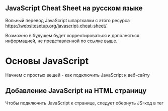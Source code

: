 ## JavaScript Cheat Sheet на русском языке
Вольный перевод JavaScript шпаргкалки с этого ресурса
https://websitesetup.org/javascript-cheat-sheet/

Возможно в будущем будет корректироваться и дополняться информацией, не представленной по ссылке выше.

# Основы JavaScript
Начнем с простых вещей - как подключить JavaScript к веб-сайту

## Добавление JavaScript на HTML страницу
Чтобы подключить JavaScript к странице, следует обернуть JS-код в тег <script>:
```
<script type="text/javascript">
//JS code goes here
</script>
```

## Вызываем JavaScript-фаил извне
JavaScript код можно разместить в своем собственном файле и вызвать его изнутри HTML. Так делают, когда следует разделить скрипты, выполняющие разные функции, чтобы избежать путаницы. Если ваш код находится в файле с именем myscript.js, его можно подключить таким образом:
```
<script src="myscript.js"></script><code></code>
```

## Добавляем комментарии к коду
Комментарии помогают понять, что происходит в вашем коде. Помните, что они должны быть помечены правильно, чтобы браузер не пытался их выполнить.

JavaScript предлагает вам две опции:
* Однострочные комментарии - комментируют лишь одну строку с помощью ```//```
* Многострочные комментарии - если вы хотите написать более длинные комментарии, поместите их в ```/ *``` и ```* /```, чтобы избежать их выполнения браузером.

# Переменные в JS
Переменная - зарезервированное место в памяти компьютера, которое можно использовать для сохранения некоторых данных и в последующем, выполнять нужные операций. Они могут быть вам знакомы со школьной скамьи. Как пример x, y, z использующиеся в уравнениях, в которые можно было подставить число для вычисления нужных значений.

## var, const, let
У вас есть три различных способа объявления переменной в JavaScript, каждая из которых имеет свои особенности:

* var — Переменная часто использующася в старых проектах. Может быть переназначена, но только внутри функции. Переменные типа ```var``` могут производить всплытие. Всплытие позволяет запускать объявленные функции выше, чем они объявлены в контексте функции.
* const — Не может быть переназначена, объявленна повторно и не подвержена всплытию.
* let — В отличии от ```const```, переменная ```let``` может быть переназначена, но не может быть объявлена повторно и тоже не подвержена всплытию.

## Типы данных
Переменные могут содержать различные типы значений и типов данных. Используйте знак равенства ```=```, чтобы присвоить их:

* Числа — ```var age = 23```
* Переменные — ```var x```
* Текст (строки) — ```var a = "init"```
* Операции — ```var b = 1 + 2 + 3```
* Истинные или ложные значения — ```var c = true```
* Константы — ```const PI = 3.14```
* Объекты — ```var name = {firstName:"John", lastName:"Doe"}```

Обратите внимание, что переменные чувствительны к регистру. Это означает, что ```lastname``` и ``` lastName``` будут обрабатываться как две разные переменные.

## Объекты
Объекты - определенный вид переменных, которые могут иметь свои собственные значения и методы. Последние являются действиями, которые вы можете совершать над объектами.
```
var person = {
    firstName:"John",
    lastName:"Doe",
    age:20,
    nationality:"German"
};
```

# Следующий уровень: Массивы
Далее в нашей шпаргалке JavaScript находятся массивы. Массивы являются частью разных языков программирования. Они помогают группировать переменные и свойства. Вот как это делается в JS:
```
var fruit = ["Banana", "Apple", "Pear"];
```
Теперь у вас есть массив с именем ```fruit```, который содержит три элемента, которые вы можете использовать в последующих операциях.

## Методы для работы с массивами
После того, как вы создали массивы, вы можете применить следующие методы:

* ```concat()``` — Объединяет несколько массивов в один
* ```indexOf()``` — Ищет индекс элемента в массиве, если элемента нет - возращает -1
* ```join()``` — Объединяет элементы массива в одну строку и возращает эту строку
* ```lastIndexOf()``` — Ищет последний встречающийся индекс элемента в массиве
* ```pop()``` — Удаляет последний элемент массива
* ```push()``` — Добавляет новый элемент в конце
* ```reverse()``` — Сортировка элементов в обратном порядке
* ```shift()``` — Удаляет первый элемент массива
* ```slice()``` — Возвращает новый массив, содержащий копию части исходного массива
* ```sort()``` — Сортирует элементы по алфавиту
* ```splice()``` — Изменяет содержимое массива, удаляя существующие элементы и/или добавляя новые.
* ```toString()``` — Преобразует элементы в строку
* ```unshift()``` — Добавляет новый элемент в начало массива
* ```valueOf()``` — Возвращает примитивное значение указанного объекта, чаще всего используется для преобразования в число

# Операторы
Если у вас есть переменные, вы можете использовать их для выполнения различных видов операций:

## Простые операторы
* ```+``` — Сложение
* ```-``` — Вычитание
* ```*``` — Умножение
* ```/``` — Деление
* ```(...)``` — Скобки - оператор группировки, операции в них выполняются раньше остальных внутри выражения
* ```%``` — Остаток от деления
* ```++``` — Инкремент числа (+1 к значению)
* ```--``` — Декремент числа (-1 от значения)

## Операторы сравнения
* ```==``` — Возвращает true, если операнды равны.
* ```===``` — Строгое равенство. Возвращает true, если операнды равны и имеют одинаковый тип.
* ```!=``` — Возвращает true, если операнды не равны.
* ```!==``` — Строгое неравенство. Возвращает true, если операнды не равны и/или имеют разный тип.
* ```>``` — Больше
* ```<``` — Меньше
* ```>=``` — Больше или равно
* ```<=``` — Меньше или равно
* ```?``` — Тернарный оператор (условие ? возращает значение если истина : возращает значение если ложь)

## Логические операторы
* ```&&``` — Логический оператор И
* ```||``` — Логический оператор ИЛИ
* ```!``` — Логическое НЕ

## Битовые операторы
* ```&``` — Возвращает единицу в каждой битовой позиции, для которой соответствующие биты обеих операндов являются единицами.
* ```|``` — Возвращает единицу в каждой битовой позиции, для которой один из соответствующих битов или оба бита операндов являются единицами.
* ```~``` — Заменяет биты операнда на противоположные
* ```^``` — Возвращает единицу в каждой битовой позиции, для которой только один из соответствующих битов операндов является единицей.
* ```<<``` — Сдвигает в двоичном представлении на бит влево
* ```>>``` — Сдвигает в двоичном представлении на бит вправо
* ```>>>``` — Сдвигает в двоичном представлении на бит вправо, отбрасывая сдвигаемые биты

# Функции
Функции JavaScript - блоки кода, которые выполняют определенную задачу. Простейшая функция выглядит следующим образом:
```
function name(parameter1, parameter2, parameter3) {
    // то, что должна выполнить функция
}
```
Как видите, она состоит из ключевого слова ```function``` и ее имени. Параметры функции находятся в скобках, а в фигурных скобках - то что функция выполняет. Вы можете создать свою собственную функцию, но чтобы сделать вашу жизнь чуть проще - есть ряд функций и методов встроенных в JS.

## Вывод данных
Используйте следующие функции для вывода данных:

* ```alert()``` — Вывод данных в окне браузера (по идее должно использоваться как окно предупреждения, но чаще используется начинающими разработчиками для разработки первых программ)
* ```confirm()``` — Открывает диалоговое окно с выбором "да / нет" и возвращает true / false в зависимости от клика пользователя
* ```console.log()``` — Записывает информацию в консоль браузера, довольно неплохо подходит для отладки кода
* ```document.write()``` — Дописывает текст в текущее место HTML ещё до того, как браузер построит из него DOM.
* ```prompt()``` — Создает диалоговое окно для пользовательского ввода

## Глобальные функции
Глобальные функции - функции встроенные в каждый браузерподдерживающий JavaScript.

* ```decodeURI()``` — Декодирует [Uniform Resource Identifier](https://ru.wikipedia.org/wiki/URI "Википедия url") в читабельный вид
* ```decodeURIComponent()``` — Декодирует последовательности символов в URI компоненте
* ```encodeURI()``` — Кодирует URI в UTF-8
* ```encodeURIComponent()``` — Тоже самое только для URI компонентов
* ```eval()``` — Выполняет код JavaScript, представленный в виде строки (например, eval('2 + 2') вернет 4)
* ```isFinite()``` — Определяет, является ли переданное значение конечным числом
* ```isNaN()``` — Определяет, является ли значение NaN или нет
* ```Number()``` — Возвращает число, преобразованное из его аргумента
* ```parseFloat()``` — Принимает строку в качестве аргумента и возвращает десятичное число
* ```parseInt()``` — принимает строку в качестве аргумента и возвращает целое число

# Циклы в JavaScript
Циклы являются частью большинства языков программирования. Они позволяют выполнять блоки кода нужное количество раз с разными значениями:
```
for (значение до запуска; условие прерывания; изменение значения после совершения итерации) {
    // необходимые действия во время цикла
}
```
У вас есть несколько параметров для создания циклов:

* ```for``` — Самый распространенный способ создания цикла в JavaScript
* ```while``` — Устанавливает условия, при которых выполняется цикл
* ```do while``` — Похожий на ```while``` цикл, но он выполняется по крайней мере один раз и в конце выполняет проверку, чтобы проверить, выполнено ли условие для повторного выполнения
* ```break``` — Используется для остановки и выхода из цикла при определенных условиях
* ```continue``` — Пропускает части цикла, если соблюдены определенные условия

# If – Else Statements
Используя ```if``` и ```else```, вы cможете установить условия, для выполнения вашего кода. Если применяются определенные условия, что-то выполняется, если нет - выполняется что-то другое.
```
if (условие) {
    // выполняется, если условие выполнено
} else {
    // выполняется, если условие не выполнено
}
```
Концепция, похожая на ```if else```, - это выражение ``` switch```. Однако, используя ``` switch```, вы выбираете один из нескольких блоков кода для выполнения.
```
switch (состояние) {
  case state1:
    // выполняется, если состояние = state1
    break;
  case state2:
    // выполняется, если состояние = state2
    break;
  default:
    // выполняется, по умолчанию
}
```

# Strings
Строками в JS являются любые текстовые данные.
```
var person = "John Doe";
```
В этом случае, ```John Doe``` является строкой.

## Спецсимволы
В JavaScript строки помечаются одинарными или двойными кавычками. Если вы хотите использовать кавычки в строке, вам нужно использовать специальные символы:

* ```\'``` — Ординарная кавычка
* ```\"``` — Двойная кавычка

Помимо этого у вас также есть дополнительные спецсимволы:
* ```\\``` - Обратная косая черта
* ```\n``` - Новая строка
* ```\r``` - возврат каретки
* ```\t``` - Горизонтальный табулятор

## Методы работы со строками

* ```charAt()``` — Возвращает символ в указанной позиции внутри строки
* ```charCodeAt()``` — Дает вам юникод символа в этой позиции
* ```concat()``` — Объединяет (объединяет) две или более строки в одну
* ```fromCharCode()``` — Возвращает строку, созданную из указанной последовательности единиц кода UTF-16
* ```indexOf()``` — Предоставляет индекс первого вхождения указанного текста в строке
* ```lastIndexOf()``` — То же, что ```indexOf ()```, но с последним вхождением, поиск в обратном направлении
* ```match()``` — Возвращает получившиеся совпадения при сопоставлении строки с регулярным выражением.
* ```replace()``` — Найти и заменить определенный текст в строке
* ```search()``` — Выполняет поиск сопоставления между регулярным выражением и строкой
* ```slice()``` — Извлекает часть строки и возвращает ее как новую строку
* ```split()``` — Разбивает строку на массив строк путём разделения строки указанной подстрокой.
* ```substr()``` —  Возвращает указанное количество символов из строки, начиная с указанной позиции.
* ```substring()``` —  Возвращает подстроку строки между двумя индексами, или от одного индекса и до конца строки.
* ```toLowerCase()``` — Конвертирует значение строки в нижний регистр
* ```toUpperCase()``` — Конвертирует значение строки в верхний регистр
* ```valueOf()``` — Returns the primitive value (that has no properties or methods) of a string object

# Регулярные выражения
Важная тема, но как будто бы не так сильно, относящаяся к JS. 
По этому я создал отдельный фаил где будет хранится перевод с регулярными выражениями:
https://github.com/rocketrussia/js-cheat-sheet/blob/master/REGEX.md

# Внимание
Информация следующая далее находится в процессе перевода на русский язык

```
^^^^^^^^^^^^^^^^^^^^^^^^^^^^^^^^^^^^^^^^^^^^^^^^^^^^^^^^^^^^^^^^^^^^^^^^^^^^^^^^^^^^^^^^^^^^^^^^^^^^^^^^^^^^^^^
```

# Numbers and Math
In JavaScript, you can also work with numbers, constants and perform mathematical functions.

## Number Properties
* MAX_VALUE — The maximum numeric value representable in JavaScript
* MIN_VALUE — Smallest positive numeric value representable in JavaScript
* NaN — The “Not-a-Number” value
* NEGATIVE_INFINITY — The negative Infinity value
* POSITIVE_INFINITY — Positive Infinity value

## Number Methods
* toExponential() — Returns the string with a rounded number written as exponential notation
* toFixed() — Returns the string of a number with a specified number of decimals
* toPrecision() — String of a number written with a specified length
* toString() — Returns a number as a string
* valueOf() — Returns a number as a number

## Math Properties
* E — Euler’s number
* LN2 — The natural logarithm of 2
* LN10 — Natural logarithm of 10
* LOG2E — Base 2 logarithm of E
* LOG10E — Base 10 logarithm of E
* PI — The number PI
* SQRT1_2 — Square root of 1/2
* SQRT2 — The square root of 2

## Math Methods
* abs(x) — Returns the absolute (positive) value of x
* acos(x) — The arccosine of x, in radians
* asin(x) — Arcsine of x, in radians
* atan(x) — The arctangent of x as a numeric value
* atan2(y,x) — Arctangent of the quotient of its arguments
* ceil(x) — Value of x rounded up to its nearest integer
* cos(x) — The cosine of x (x is in radians)
* exp(x) — Value of Ex
* floor(x) — The value of x rounded down to its nearest integer
* log(x) — The natural logarithm (base E) of x
* max(x,y,z,...,n) — Returns the number with the highest value
* min(x,y,z,...,n) — Same for the number with the lowest value
* pow(x,y) — X to the power of y
* random() — Returns a random number between 0 and 1
* round(x) — The value of x rounded to its nearest integer
* sin(x) — The sine of x (x is in radians)
* sqrt(x) — Square root of x
* tan(x) — The tangent of an angle

# Dealing with Dates in JavaScript
You can also work with and modify dates and time with JavaScript. This is the next chapter in the JavaScript cheat sheet.

## Setting Dates
* Date() — Creates a new date object with the current date and time
* Date(2017, 5, 21, 3, 23, 10, 0) — Create a custom date object. The numbers represent a year, month, day, hour, minutes, seconds, milliseconds. You can omit anything you want except for year and month.
* Date("2017-06-23") — Date declaration as a string

## Pulling Date and Time Values
* getDate() — Get the day of the month as a number (1-31)
* getDay() —  The weekday as a number (0-6)
* getFullYear() — Year as a four-digit number (yyyy)
* getHours() — Get the hour (0-23)
* getMilliseconds() — The millisecond (0-999)
* getMinutes() — Get the minute (0-59)
* getMonth() —  Month as a number (0-11)
* getSeconds() — Get the second (0-59)
* getTime() — Get the milliseconds since January 1, 1970
* getUTCDate() — The day (date) of the month in the specified date according to universal time (also available for day, month, full year, hours, minutes etc.)
* parse — Parses a string representation of a date and returns the number of milliseconds since January 1, 1970

## Set Part of a Date
* setDate() — Set the day as a number (1-31)
* setFullYear() — Sets the year (optionally month and day)
* setHours() — Set the hour (0-23)
* setMilliseconds() — Set milliseconds (0-999)
* setMinutes() — Sets the minutes (0-59)
* setMonth() — Set the month (0-11)
* setSeconds() — Sets the seconds (0-59)
* setTime() — Set the time (milliseconds since January 1, 1970)
* setUTCDate() — Sets the day of the month for a specified date according to universal time (also available for day, month, full year, hours, minutes etc.)

# DOM Mode
The DOM is the Document Object Model of a page. It is the code of the structure of a webpage. JavaScript comes with a lot of different ways to create and manipulate HTML elements (called nodes).

## Node Properties
* attributes — Returns a live collection of all attributes registered to an element
* baseURI — Provides the absolute base URL of an HTML element
* childNodes — Gives a collection of an element’s child nodes
* firstChild — Returns the first child node of an element
* lastChild — The last child node of an element
* nextSibling — Gives you the next node at the same node tree level
* nodeName —Returns the name of a node
* nodeType —  Returns the type of a node
* nodeValue — Sets or returns the value of a node
* ownerDocument — The top-level document object for this node
* parentNode — Returns the parent node of an element
* previousSibling — Returns the node immediately preceding the current one
* textContent — Sets or returns the textual content of a node and its descendants

## Node Methods
* appendChild() — Adds a new child node to an element as the last child node
* cloneNode() — Clones an HTML element
* compareDocumentPosition() — Compares the document position of two elements
* getFeature() — Returns an object which implements the APIs of a specified feature
* hasAttributes() — Returns true if an element has any attributes, otherwise false
* hasChildNodes() — Returns true if an element has any child nodes, otherwise false
* insertBefore() — Inserts a new child node before a specified, existing child node
* isDefaultNamespace() — Returns true if a specified namespaceURI is the default, otherwise false
* isEqualNode() — Checks if two elements are equal
* isSameNode() — Checks if two elements are the same node
* isSupported() — Returns true if a specified feature is supported on the element
* lookupNamespaceURI() — Returns the namespace URI associated with a given node
* lookupPrefix() — Returns a DOMString containing the prefix for a given namespace URI, if present
* normalize() — Joins adjacent text nodes and removes empty text nodes in an element
* removeChild() — Removes a child node from an element
* replaceChild() — Replaces a child node in an element

## Element Methods
* getAttribute() — Returns the specified attribute value of an element node
* getAttributeNS() — Returns string value of the attribute with the specified namespace and name
* getAttributeNode() — Gets the specified attribute node
* getAttributeNodeNS() — Returns the attribute node for the attribute with the given namespace and name
* getElementsByTagName() — Provides a collection of all child elements with the specified tag name
* getElementsByTagNameNS() —  Returns a live HTMLCollection of elements with a certain tag name belonging to the given namespace
* hasAttribute() — Returns true if an element has any attributes, otherwise false
* hasAttributeNS() — Provides a true/false value indicating whether the current element in a given namespace has the specified attribute
* removeAttribute() — Removes a specified attribute from an element
* removeAttributeNS() — Removes the specified attribute from an element within a certain namespace
* removeAttributeNode() — Takes away a specified attribute node and returns the removed node
* setAttribute() — Sets or changes the specified attribute to a specified value
* setAttributeNS() —  Adds a new attribute or changes the value of an attribute with the given namespace and name
* setAttributeNode() — Sets or changes the specified attribute node
* setAttributeNodeNS() — Adds a new namespaced attribute node to an element

# Working with the User Browser
Besides HTML elements, JavaScript is also able to take into account the user browser and incorporate its properties into the code.

## Window Properties
* closed — Checks whether a window has been closed or not and returns true or false
* defaultStatus — Sets or returns the default text in the status bar of a window
* document — Returns the document object for the window
* frames — Returns all <iframe> elements in the current window
* history — Provides the History object for the window
* innerHeight — The inner height of a window’s content area
* innerWidth — The inner width of the content area
* length — Find out the number of  <iframe> elements in the window
* location — Returns the location object for the window
* name — Sets or returns the name of a window
* navigator — Returns the Navigator object for the window
* opener — Returns a reference to the window that created the window
* outerHeight — The outer height of a window, including toolbars/scrollbars
* outerWidth — The outer width of a window, including toolbars/scrollbars
* pageXOffset — Number of pixels the current document has been scrolled horizontally
* pageYOffset — Number of pixels the document has been scrolled vertically
* parent — The parent window of the current window
* screen — Returns the Screen object for the window
* screenLeft — The horizontal coordinate of the window (relative to the screen)
* screenTop — The vertical coordinate of the window
* screenX — Same as screenLeft but needed for some browsers
* screenY — Same as screenTop but needed for some browsers
* self — Returns the current window
* status — Sets or returns the text in the status bar of a window
* top — Returns the topmost browser window
    
## Window Methods
* alert() — Displays an alert box with a message and an OK button
* blur() — Removes focus from the current window
* clearInterval() — Clears a timer set with setInterval()
* clearTimeout() — Clears a timer set with setTimeout()
* close() — Closes the current window
* confirm() — Displays a dialogue box with a message and an OK and Cancel button
* focus() — Sets focus to the current window
* moveBy() — Moves a window relative to its current position
* moveTo() — Moves a window to a specified position
* open() — Opens a new browser window
* print() — Prints the content of the current window
* prompt() — Displays a dialogue box that prompts the visitor for input
* resizeBy() — Resizes the window by the specified number of pixels
* resizeTo() — Resizes the window to a specified width and height
* scrollBy() — Scrolls the document by a specified number of pixels
* scrollTo() — Scrolls the document to specified coordinates
* setInterval() — Calls a function or evaluates an expression at specified intervals
* setTimeout() — Calls a function or evaluates an expression after a specified interval
* stop() — Stops the window from loading

## Screen Properties
* availHeight — Returns the height of the screen (excluding the Windows Taskbar)
* availWidth — Returns the width of the screen (excluding the Windows Taskbar)
* colorDepth — Returns the bit depth of the color palette for displaying images
* height — The total height of the screen
* pixelDepth — The color resolution of the screen in bits per pixel
* width — The total width of the screen

# JavaScript Events
Events are things that can happen to HTML elements and are performed by the user. The programming language can listen for these events and trigger actions in the code. No JavaScript cheat sheet would be complete without them.

## Mouse
* onclick — The event occurs when the user clicks on an element
* oncontextmenu — User right-clicks on an element to open a context menu
* ondblclick — The user double-clicks on an element
* onmousedown — User presses a mouse button over an element
* onmouseenter — The pointer moves onto an element
* onmouseleave — Pointer moves out of an element
* onmousemove — The pointer is moving while it is over an element
* onmouseover — When the pointer is moved onto an element or one of its children
* onmouseout — User moves the mouse pointer out of an element or one of its children
* onmouseup — The user releases a mouse button while over an element

##Keyboard
* onkeydown — When the user is pressing a key down
* onkeypress — The moment the user starts pressing a key
* onkeyup — The user releases a key

## Frame
* onabort — The loading of a media is aborted
* onbeforeunload — Event occurs before the document is about to be unloaded
* onerror — An error occurs while loading an external file
* onhashchange — There have been changes to the anchor part of a URL
* onload — When an object has loaded
* onpagehide — The user navigates away from a webpage
* onpageshow — When the user navigates to a webpage
* onresize — The document view is resized
* onscroll — An element’s scrollbar is being scrolled
* onunload — Event occurs when a page has unloaded

## Form
* onblur — When an element loses focus
* onchange — The content of a form element changes (for <input>, <select> and <textarea>)
* onfocus — An element gets focus
* onfocusin — When an element is about to get focus
* onfocusout — The element is about to lose focus
* oninput — User input on an element
* oninvalid — An element is invalid
* onreset — A form is reset
* onsearch — The user writes something in a search field (for <input="search">)
* onselect — The user selects some text (for <input> and <textarea>)
* onsubmit — A form is submitted
    
## Drag
* ondrag — An element is dragged
* ondragend — The user has finished dragging the element
* ondragenter — The dragged element enters a drop target
* ondragleave — A dragged element leaves the drop target
* ondragover — The dragged element is on top of the drop target
* ondragstart — User starts to drag an element
* ondrop — Dragged element is dropped on the drop target

## Clipboard
* oncopy — User copies the content of an element
* oncut — The user cuts an element’s content
* onpaste — A user pastes content in an element

## Media
* onabort — Media loading is aborted
* oncanplay — The browser can start playing media (e.g. a file has buffered enough)
* oncanplaythrough — The browser can play through media without stopping
* ondurationchange — The duration of the media changes
* onended — The media has reached its end
* onerror — Happens when an error occurs while loading an external file
* onloadeddata — Media data is loaded
* onloadedmetadata — Metadata (like dimensions and duration) are loaded
* onloadstart —  The browser starts looking for specified media
* onpause — Media is paused either by the user or automatically
* onplay — The media has been started or is no longer paused
* onplaying — Media is playing after having been paused or stopped for buffering
* onprogress — The browser is in the process of downloading the media
* onratechange — The playing speed of the media changes
* onseeked — User is finished moving/skipping to a new position in the media
* onseeking — The user starts moving/skipping
* onstalled — The browser is trying to load the media but it is not available
* onsuspend — The browser is intentionally not loading media
* ontimeupdate — The playing position has changed (e.g. because of fast forward)
* onvolumechange — Media volume has changed (including mute)
* onwaiting — Media paused but expected to resume (for example, buffering)

## Animation
* animationend — A CSS animation is complete
* animationiteration — CSS animation is repeated
* animationstart — CSS animation has started

## Other
* transitionend — Fired when a CSS transition has completed
* onmessage — A message is received through the event source
* onoffline — The browser starts to work offline
* ononline — The browser starts to work online
* onpopstate — When the window’s history changes
* onshow — A <menu> element is shown as a context menu
* onstorage — A Web Storage area is updated
* ontoggle — The user opens or closes the details element
* onwheel — Mouse wheel rolls up or down over an element
* ontouchcancel — Screen-touch is interrupted
* ontouchend — User’s finger is removed from a touch-screen
* ontouchmove — A finger is dragged across the screen
* ontouchstart — A finger is placed on the touch-screen
    
# Errors
When working with JavaScript, different errors can occur. There are several ways of handling them:

* try — Lets you define a block of code to test for errors
* catch — Set up a block of code to execute in case of an error
* throw — Create custom error messages instead of the standard JavaScript errors
* finally — Lets you execute code, after try and catch, regardless of the result

## Error Name Values
JavaScript also has a built-in error object. It has two properties:

* name — Sets or returns the error name
* message — Sets or returns an error message in string from
The error property can return six different values as its name:

* EvalError — An error has occurred in the eval() function
* RangeError — A number is “out of range”
* ReferenceError — An illegal reference has occurred
* SyntaxError — A syntax error has occurred
* TypeError — A type error has occurred
* URIError — An encodeURI() error has occurred

# Вкратце об шпаргалке JavaScript
В последние годы JavaScript приобрел большую популярность как язык программирования. Все большее число людей используют его для создания как относительно простых веб-страниц до монструозных приложений. Все это благодаря объемному послужному списку и большому числу преимуществ.

В приведенной выше шпаргалке, мы собрали множество самых основных и важных операторов, функций, принципов и методов. Она предоставляет хороший обзор языка и справку для опытных и начинающих разработчиков. Мы надеемся, что вы смогли использовать в полной мере данный материал.
